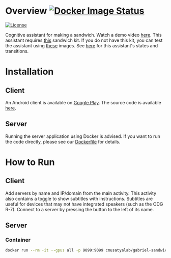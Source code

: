 # Overview [![Docker Image Status][docker-image]][docker]
[![License][license-image]][license]

Cognitive assistant for making a sandwich. Watch a demo video
[here](https://www.youtube.com/watch?v=USakPP45WvM). This assistant requires
[this](https://www.amazon.com/Small-World-Toys-Living-Sandwich/dp/B00004W156)
sandwich kit. If you do not have this kit, you can test the assistant using
[these](https://docs.google.com/document/d/e/2PACX-1vRgMkNs4dGd5dsyR4_BadXYY9UKfLz3W8Ah11sfkauuHSW10tWMpZo7vm0HEMwSJV-LBXGp7ICIU5E4/pub)
images. See
[here](https://docs.google.com/drawings/d/15wmevFqD2FE_dqVGJI0EU3L5igNC6SEnNhNdw40KNkI)
for this assistant's states and transitions.

[docker-image]: https://img.shields.io/docker/build/cmusatyalab/gabriel-sandwich.svg
[docker]: https://hub.docker.com/r/cmusatyalab/gabriel-sandwich

[license-image]: http://img.shields.io/badge/license-Apache--2-blue.svg?style=flat
[license]: LICENSE

# Installation

## Client

An Android client is available on
[Google Play](https://play.google.com/store/apps/details?id=edu.cmu.cs.gabrielclient).
The source code is available
[here](https://github.com/cmusatyalab/gabriel-instruction/tree/master/android).

## Server

Running the server application using Docker is advised. If you want to run the
code directly, please see our [Dockerfile](Dockerfile) for details.

# How to Run

## Client

Add servers by name and IP/domain from the main activity. This activity also
contains a toggle to show subtitles with instructions. Subtitles are useful for
devices that may not have integrated speakers (such as the ODG R-7). Connect to
a server by pressing the button to the left of its name.

## Server

### Container

```bash
docker run --rm -it --gpus all -p 9099:9099 cmusatyalab/gabriel-sandwich:latest
```
